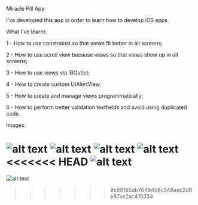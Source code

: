 Miracle Pill App

I've developed this app in order to learn how to develop iOS apps.

What I've learnt:

1 - How to use constrainst so that views fit better in all screens;

2 - How to use scroll view because views so that views show up in all screens;

3 - How to use views via IBOutlet;

4 - How to create custom UIAlertView;

5 - How to create and manage views programmatically;

6 - How to perform better validation textfields and avoid using duplicated code.


Images:

![alt text](https://github.com/mateusmelonascimento/Miracle-Pill/blob/master/App%20screenshots/Captura%20de%20Tela%202019-06-02%20às%2017.34.30.png)
![alt text](https://github.com/mateusmelonascimento/Miracle-Pill/blob/master/App%20screenshots/Captura%20de%20Tela%202019-06-02%20às%2017.36.04.png)
![alt text](https://github.com/mateusmelonascimento/Miracle-Pill/blob/master/App%20screenshots/Captura%20de%20Tela%202019-06-02%20às%2017.35.20.png)
![alt text](https://github.com/mateusmelonascimento/Miracle-Pill/blob/master/App%20screenshots/Captura%20de%20Tela%202019-06-02%20às%2017.38.17.png)
<<<<<<< HEAD
![alt text](https://github.com/mateusmelonascimento/Miracle-Pill/blob/master/App%20screenshots/Captura%20de%20Tela%202019-06-02%20às%2017.35.49.png)
=======
![alt text](https://github.com/mateusmelonascimento/Miracle-Pill/blob/master/App%20screenshots/Captura%20de%20Tela%202019-06-02%20às%2017.35.49.png)
>>>>>>> 9c68185db7049458c349aec2d9e87ae2ac410334
